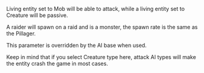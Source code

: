 Living entity set to Mob will be able to attack, while a living entity set to Creature will be passive.

A raider will spawn on a raid and is a monster, the spawn rate is the same as the Pillager.

This parameter is overridden by the AI base when used.

Keep in mind that if you select Creature type here, attack AI types will make the entity crash the game in most cases.